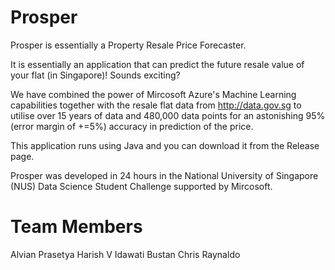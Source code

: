 # Prosper

Prosper is essentially a Property Resale Price Forecaster.

It is essentially an application that can predict the future resale value of your flat (in Singapore)! Sounds exciting? 

We have combined the power of Mircosoft Azure's Machine Learning capabilities together with the resale flat data from http://data.gov.sg to utilise over 15 years of data and 480,000 data points for an astonishing 95% (error margin of +=5%) accuracy in prediction of the price.

This application runs using Java and you can download it from the Release page. 

Prosper was developed in 24 hours in the National University of Singapore (NUS) Data Science Student Challenge supported by Mircosoft.

# Team Members
Alvian Prasetya
Harish V
Idawati Bustan
Chris Raynaldo
